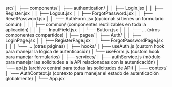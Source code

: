 src/
│
├── components/
│   ├── authentication/
│   │   ├── Login.jsx
│   │   ├── Register.jsx
│   │   ├── Logout.jsx
│   │   ├── ForgotPassword.jsx
│   │   ├── ResetPassword.jsx
│   │   └── AuthForm.jsx  (opcional: si tienes un formulario común)
│   │
│   ├── common/  (componentes reutilizables en toda la aplicación)
│   │   ├── InputField.jsx
│   │   └── Button.jsx
│   │
│   └── ... (otros componentes compartidos)
│
├── pages/
│   ├── Auth/
│   │   ├── LoginPage.jsx
│   │   ├── RegisterPage.jsx
│   │   └── ForgotPasswordPage.jsx
│   │
│   └── ... (otras páginas)
│
├── hooks/
│   ├── useAuth.js  (custom hook para manejar la lógica de autenticación)
│   └── useForm.js  (custom hook para manejar formularios)
│
├── services/
│   ├── authService.js  (módulo para manejar las solicitudes a la API relacionadas con la autenticación)
│   └── api.js  (archivo central para todas las solicitudes de API)
│
├── context/
│   └── AuthContext.js  (contexto para manejar el estado de autenticación globalmente)
│
└── App.jsx
